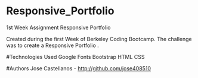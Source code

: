 # Responsive_Portfolio
1st Week Assignment Responsive Portfolio 


Created during the first Week of Berkeley Coding Bootcamp. The challenge was to create a Responsive Portfolio .

#Technologies Used 
Google Fonts
Bootstrap
HTML
CSS

#Authors 
Jose Castellanos - http://github.com/jose408510
